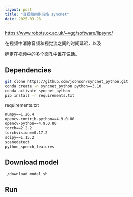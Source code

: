 ```yaml
---
layout: post
title: "音视频同步网络 syncnet"
date: 2025-03-26
---
```


<https://www.robots.ox.ac.uk/~vgg/software/lipsync/>

在视频中消除音频和视觉流之间的时间延迟，以及

确定在视频中的多个面孔中谁在说话。

## Dependencies

```bash
git clone https://github.com/joonson/syncnet_python.git
conda create -n syncnet_python python==3.10
conda activate syncnet_python
pip install -r requirements.txt
```

requirements.txt

```txt
numpy==1.26.4
opencv-contrib-python==4.9.0.80
opencv-python==4.9.0.80
torch==2.2.2
torchvision==0.17.2
scipy==1.15.2
scenedetect
python_speech_features
```

## Download model

```bash
./download_model.sh
```

## Run

```bash
```